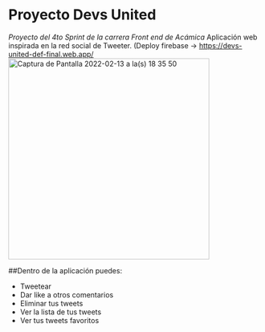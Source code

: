 # Proyecto Devs United
*Proyecto del 4to Sprint de la carrera Front end de Acámica*
Aplicación web inspirada en la red social de Tweeter. (Deploy firebase -> https://devs-united-def-final.web.app/
<img width="400" alt="Captura de Pantalla 2022-02-13 a la(s) 18 35 50" src="https://user-images.githubusercontent.com/45156973/153776086-9cb2db50-34e9-4dcc-88e6-5e2800535225.png">

##Dentro de la aplicación puedes:
- Tweetear
- Dar like a otros comentarios
- Eliminar tus tweets
- Ver la lista de tus tweets
- Ver tus tweets favoritos

